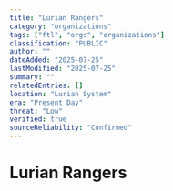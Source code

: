 ```yaml
---
title: "Lurian Rangers"
category: "organizations"
tags: ["ftl", "orgs", "organizations"]
classification: "PUBLIC"
author: ""
dateAdded: "2025-07-25"
lastModified: "2025-07-25"
summary: ""
relatedEntries: []
location: "Lurian System"
era: "Present Day"
threat: "Low"
verified: true
sourceReliability: "Confirmed"
---
```


# Lurian Rangers
